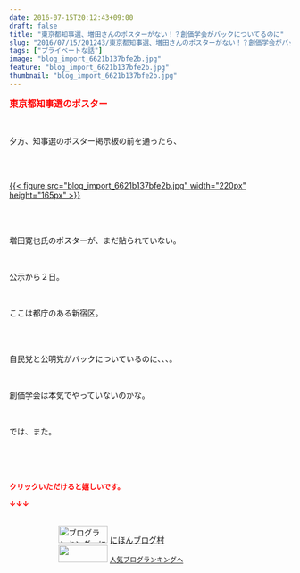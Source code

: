 ```yaml
---
date: 2016-07-15T20:12:43+09:00
draft: false
title: "東京都知事選、増田さんのポスターがない！？創価学会がバックについてるのに"
slug: "2016/07/15/201243/東京都知事選、増田さんのポスターがない！？創価学会がバックについてるのに"
tags: ["プライベートな話"]
image: "blog_import_6621b137bfe2b.jpg"
feature: "blog_import_6621b137bfe2b.jpg"
thumbnail: "blog_import_6621b137bfe2b.jpg"
---
```

<p><font color="#ff0000" size="3"><strong>東京都知事選のポスター</strong></font></p><br/><p>夕方、知事選のポスター掲示板の前を通ったら、</p><br/><p><br/><a href="blog_import_6621b1390783a.jpg">{{< figure src="blog_import_6621b137bfe2b.jpg" width="220px" height="165px" >}}</a> <br/></p><br/><br/><p>増田寛也氏のポスターが、まだ貼られていない。</p><br/><p>公示から２日。</p><br/><p>ここは都庁のある新宿区。</p><br/><br/><p>自民党と公明党がバックについているのに、、、。</p><br/><p>創価学会は本気でやっていないのかな。</p><br/><p>では、また。</p><br/><br/><br/><p><font color="#ff0000" size="2"><strong>クリックいただけると嬉しいです。<br/></strong></font></p><p><font color="#ff0000" size="2"><strong>↓↓↓</strong></font></p><p><br/><a href="ranking.html" target="_blank"><img border="0" alt="ブログランキング・にほんブログ村へ" src="data:image/svg+xml;charset=utf-8,%3Csvg%20xmlns%3D%22http%3A%2F%2Fwww.w3.org%2F2000%2Fsvg%22%20title%3D%22Placeholder%20for%20Images%22%20role%3D%22presentation%22%20viewBox%3D%220%200%2088%2031%22%20%2F%3E" width="88" height="31" data-src="https://img-proxy.blog-video.jp/images?url=http%3A%2F%2Fwww.blogmura.com%2Fimg%2Fwww88_31.gif" style="aspect-ratio: auto 88 / 31;"/><noscript><img border="0" alt="ブログランキング・にほんブログ村へ" src="https://img-proxy.blog-video.jp/images?url=http%3A%2F%2Fwww.blogmura.com%2Fimg%2Fwww88_31.gif" width="88" height="31"></noscript></a> <a href="ranking.html" target="_blank">にほんブログ村</a> <br/><a title="人気ブログランキングへ" href="link.php?1804582"><img border="0" src="data:image/svg+xml;charset=utf-8,%3Csvg%20xmlns%3D%22http%3A%2F%2Fwww.w3.org%2F2000%2Fsvg%22%20title%3D%22Placeholder%20for%20Images%22%20role%3D%22presentation%22%20viewBox%3D%220%200%2088%2031%22%20%2F%3E" width="88" height="31" data-src="https://blog.with2.net/img/banner/banner_22.gif" style="aspect-ratio: auto 88 / 31;"/><noscript><img border="0" src="https://blog.with2.net/img/banner/banner_22.gif" width="88" height="31"></noscript></a> <a style="FONT-SIZE: 12px" href="link.php?1804582">人気ブログランキングへ</a> </p>

